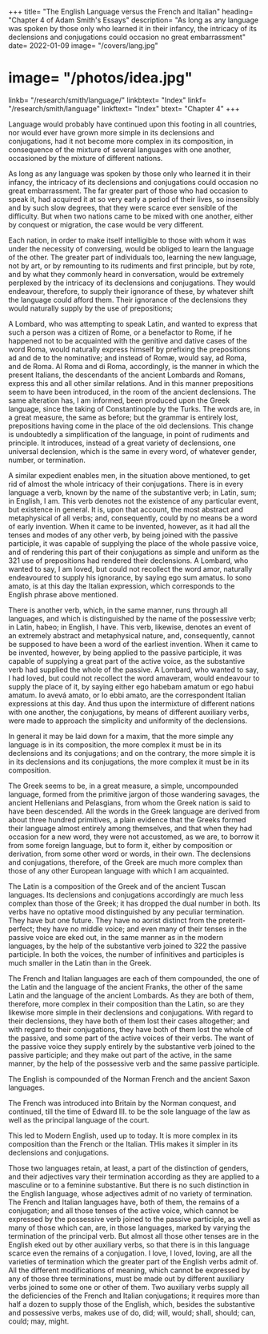 


+++
title=  "The English Language versus the French and Italian"
heading=  "Chapter 4 of Adam Smith's Essays"
description=  "As long as any language was spoken by those only who learned it in their infancy, the intricacy of its declensions and conjugations could occasion no great embarrassment"
date=  2022-01-09
image=  "/covers/lang.jpg"
# image=  "/photos/idea.jpg"
linkb=  "/research/smith/language/"
linkbtext=  "Index"
linkf=  "/research/smith/language"
linkftext=  "Index"
btext=  "Chapter 4"
+++

Language would probably have continued upon this footing in all countries, nor would ever have grown more simple in its declensions and conjugations, had it not become more complex in its composition, in consequence of the mixture of several languages with one another, occasioned by the mixture of different nations. 

As long as any language was spoken by those only who learned it in their infancy, the intricacy of its declensions and conjugations could occasion no great embarrassment. The far greater part of those who had occasion to speak it, had acquired it at so very early a period of their lives, so insensibly and by such slow degrees, that they were scarce ever sensible of the difficulty. But when two nations came to be mixed with one another, either by conquest or migration, the case would be very different. 

Each nation, in order to make itself intelligible to those with whom it was under the necessity of conversing, would be obliged to learn the language of the other. The greater part of individuals too, learning the new language, not by art, or by remounting to its rudiments and first principle, but by rote, and by what they commonly heard in conversation, would be extremely perplexed by the intricacy of its declensions and conjugations. They would endeavour, therefore, to supply their ignorance of these, by whatever shift the language could afford them. Their ignorance of the declensions they would naturally supply by the use of prepositions; 

A Lombard, who was attempting to speak Latin, and wanted to express that such a person was a citizen of Rome, or a benefactor to Rome, if he happened not to be acquainted with the genitive and dative cases of the word Roma, would naturally express himself by prefixing the prepositions ad and de to the nominative; and instead of Romæ, would say, ad Roma, and de Roma. Al Roma and di Roma, accordingly, is the manner in which the present Italians, the descendants of the ancient Lombards and Romans, express this and all other similar relations. And in this manner prepositions seem to have been introduced, in the room of the ancient declensions. The same alteration has, I am informed, been produced upon the Greek language, since the taking of Constantinople by the Turks. The words are, in a great measure, the same as before; but the grammar is entirely lost, prepositions having come in the place of the old declensions. This change is undoubtedly a simplification of the language, in point of rudiments and principle. It introduces, instead of a great variety of declensions, one universal declension, which is the same in every word, of whatever gender, number, or termination.

A similar expedient enables men, in the situation above mentioned, to get rid of almost the whole intricacy of their conjugations. There is in every language a verb, known by the name of the substantive verb; in Latin, sum; in English, I am. This verb denotes not the existence of any particular event, but existence in general. It is, upon that account, the most abstract and metaphysical of all verbs; and, consequently, could by no means be a word of early invention. When it came to be invented, however, as it had all the tenses and modes of any other verb, by being joined with the passive participle, it was capable of supplying the place of the whole passive voice, and of rendering this part of their conjugations as simple and uniform as the 321 use of prepositions had rendered their declensions. A Lombard, who wanted to say, I am loved, but could not recollect the word amor, naturally endeavoured to supply his ignorance, by saying ego sum amatus. Io sono amato, is at this day the Italian expression, which corresponds to the English phrase above mentioned.

There is another verb, which, in the same manner, runs through all languages, and which is distinguished by the name of the possessive verb; in Latin, habeo; in English, I have. This verb, likewise, denotes an event of an extremely abstract and metaphysical nature, and, consequently, cannot be supposed to have been a word of the earliest invention. When it came to be invented, however, by being applied to the passive participle, it was capable of supplying a great part of the active voice, as the substantive verb had supplied the whole of the passive. A Lombard, who wanted to say, I had loved, but could not recollect the word amaveram, would endeavour to supply the place of it, by saying either ego habebam amatum or ego habui amatum. Io avevá amato, or Io ebbi amato, are the correspondent Italian expressions at this day. And thus upon the intermixture of different nations with one another, the conjugations, by means of different auxiliary verbs, were made to approach the simplicity and uniformity of the declensions.

In general it may be laid down for a maxim, that the more simple any language is in its composition, the more complex it must be in its declensions and its conjugations; and on the contrary, the more simple it is in its declensions and its conjugations, the more complex it must be in its composition.

The Greek seems to be, in a great measure, a simple, uncompounded language, formed from the primitive jargon of those wandering savages, the ancient Hellenians and Pelasgians, from whom the Greek nation is said to have been descended. All the words in the Greek language are derived from about three hundred primitives, a plain evidence that the Greeks formed their language almost entirely among themselves, and that when they had occasion for a new word, they were not accustomed, as we are, to borrow it from some foreign language, but to form it, either by composition or derivation, from some other word or words, in their own. The declensions and conjugations, therefore, of the Greek are much more complex than those of any other European language with which I am acquainted.

The Latin is a composition of the Greek and of the ancient Tuscan languages. Its declensions and conjugations accordingly are much less complex than those of the Greek; it has dropped the dual number in both. Its verbs have no optative mood distinguished by any peculiar termination. They have but one future. They have no aorist distinct from the preterit-perfect; they have no middle voice; and even many of their tenses in the passive voice are eked out, in the same manner as in the modern languages, by the help of the substantive verb joined to 322 the passive participle. In both the voices, the number of infinitives and participles is much smaller in the Latin than in the Greek.

The French and Italian languages are each of them compounded, the one of the Latin and the language of the ancient Franks, the other of the same Latin and the language of the ancient Lombards. As they are both of them, therefore, more complex in their composition than the Latin, so are they likewise more simple in their declensions and conjugations. With regard to their declensions, they have both of them lost their cases altogether; and with regard to their conjugations, they have both of them lost the whole of the passive, and some part of the active voices of their verbs. The want of the passive voice they supply entirely by the substantive verb joined to the passive participle; and they make out part of the active, in the same manner, by the help of the possessive verb and the same passive participle.

The English is compounded of the Norman French and the ancient Saxon languages. 

The French was introduced into Britain by the Norman conquest, and continued, till the time of Edward Ⅲ. to be the sole language of the law as well as the principal language of the court. 

This led to Modern English, used up to today. It is more complex in its composition than the French or the Italian. THis makes it simpler in its declensions and conjugations. 

Those two languages retain, at least, a part of the distinction of genders, and their adjectives vary their termination according as they are applied to a masculine or to a feminine substantive. But there is no such distinction in the English language, whose adjectives admit of no variety of termination. The French and Italian languages have, both of them, the remains of a conjugation; and all those tenses of the active voice, which cannot be expressed by the possessive verb joined to the passive participle, as well as many of those which can, are, in those languages, marked by varying the termination of the principal verb. But almost all those other tenses are in the English eked out by other auxiliary verbs, so that there is in this language scarce even the remains of a conjugation. I love, I loved, loving, are all the varieties of termination which the greater part of the English verbs admit of. All the different modifications of meaning, which cannot be expressed by any of those three terminations, must be made out by different auxiliary verbs joined to some one or other of them. Two auxiliary verbs supply all the deficiencies of the French and Italian conjugations; it requires more than half a dozen to supply those of the English, which, besides the substantive and possessive verbs, makes use of do, did; will, would; shall, should; can, could; may, might.


